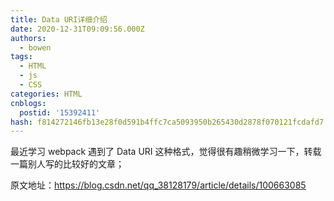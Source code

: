 ```yaml
---
title: Data URI详细介绍
date: 2020-12-31T09:09:56.000Z
authors:
  - bowen
tags:
  - HTML
  - js
  - CSS
categories: HTML
cnblogs:
  postid: '15392411'
hash: f814272146fb13e28f0d591b4ffc7ca5093950b265430d2878f070121fcdafd7
---
```


最近学习 webpack 遇到了 Data URI 这种格式，觉得很有趣稍微学习一下，转载一篇别人写的比较好的文章；

原文地址：<https://blog.csdn.net/qq_38128179/article/details/100663085>
